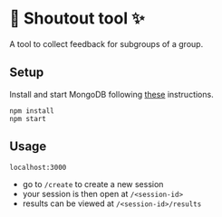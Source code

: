 # :loudspeaker: Shoutout tool :sparkles:

A tool to collect feedback for subgroups of a group.

## Setup

Install and start MongoDB following [these](https://www.mongodb.com/docs/manual/administration/install-community/) instructions.
```
npm install
npm start
```

## Usage
`localhost:3000`
- go to `/create` to create a new session
- your session is then open at `/<session-id>`
- results can be viewed at `/<session-id>/results`

